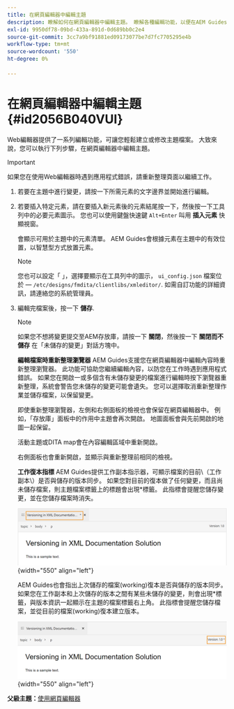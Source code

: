 ```yaml
---
title: 在網頁編輯器中編輯主題
description: 瞭解如何在網頁編輯器中編輯主題。 瞭解各種編輯功能，以便在AEM Guides中修改您的主題檔案。
exl-id: 9950df78-09bd-433a-891d-0d689bb0c2e4
source-git-commit: 3cc7a9bf91881ed09173077be7d7fc7705295e4b
workflow-type: tm+mt
source-wordcount: '550'
ht-degree: 0%

---
```


# 在網頁編輯器中編輯主題 {#id2056B040VUI}

Web編輯器提供了一系列編輯功能，可讓您輕鬆建立或修改主題檔案。 大致來說，您可以執行下列步驟，在網頁編輯器中編輯主題。

>[!IMPORTANT]
>
> 如果您在使用Web編輯器時遇到應用程式錯誤，請重新整理頁面以繼續工作。

1. 若要在主題中進行變更，請按一下所需元素的文字邊界並開始進行編輯。

1. 若要插入特定元素，請在要插入新元素後的元素結尾按一下，然後按一下工具列中的必要元素圖示。 您也可以使用鍵盤快速鍵 `Alt+Enter` 叫用 **插入元素** 快顯視窗。

   會顯示可用於主題中的元素清單。 AEM Guides會根據元素在主題中的有效位置，以智慧型方式放置元素。

   >[!NOTE]
   >
   > 您也可以設定「 」，選擇要顯示在工具列中的圖示， `ui_config.json` 檔案位於 —  `/etc/designs/fmdita/clientlibs/xmleditor/`. 如需自訂功能的詳細資訊，請連絡您的系統管理員。

1. 編輯完檔案後，按一下 **儲存**.

   >[!NOTE]
   >
   > 如果您不想將變更提交至AEM存放庫，請按一下 **關閉**，然後按一下 **關閉而不儲存** 在「未儲存的變更」對話方塊中。

   **編輯檔案時重新整理瀏覽器**
AEM Guides支援您在網頁編輯器中編輯內容時重新整理瀏覽器。 此功能可協助您繼續編輯內容，以防您在工作時遇到應用程式錯誤。 如果您在開啟一或多個含有未儲存變更的檔案進行編輯時按下瀏覽器重新整理，系統會警告您未儲存的變更可能會遺失。 您可以選擇取消重新整理作業並儲存檔案，以保留變更。

   即使重新整理瀏覽器，左側和右側面板的檢視也會保留在網頁編輯器中。 例如，「存放庫」面板中的作用中主題會再次開啟。 地圖面板會與先前開啟的地圖一起保留。

   活動主題或DITA map會在內容編輯區域中重新開啟。

   右側面板也會重新開啟，並顯示與重新整理前相同的檢視。

   **工作復本指標**
AEM Guides提供工作副本指示器，可顯示檔案的目前\（工作副本\）是否與儲存的版本同步。 如果您對目前的復本做了任何變更，而且尚未儲存檔案，則主題檔案標籤上的標題會出現\*標籤。 此指標會提醒您儲存變更，並在您儲存檔案時消失。

   ![](images/working-copy-text-update-indicator.png){width="550" align="left"}

   AEM Guides也會指出上次儲存的檔案\(working\)復本是否與儲存的版本同步。 如果您在工作副本和上次儲存的版本之間有某些未儲存的變更，則會出現\*標籤，與版本資訊一起顯示在主題的檔案標籤右上角。 此指標會提醒您儲存檔案，並從目前的檔案\(working\)復本建立版本。

   ![](images/version-update-indicator.png){width="550" align="left"}


**父級主題：**[&#x200B;使用網頁編輯器](web-editor.md)
